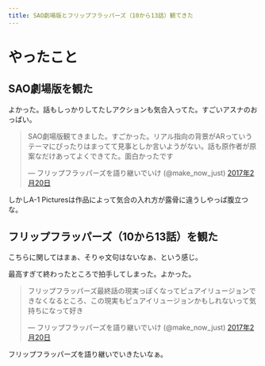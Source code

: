 ```yaml
---
title: SAO劇場版とフリップフラッパーズ（10から13話）観てきた
---
```


<script async src="//platform.twitter.com/widgets.js" charset="utf-8"></script>

# やったこと

## SAO劇場版を観た

よかった。話もしっかりしてたしアクションも気合入ってた。すごいアスナのおっぱい。

<blockquote class="twitter-tweet" data-lang="ja"><p lang="ja" dir="ltr">SAO劇場版観てきました。すごかった。リアル指向の背景がARっていうテーマにぴったりはまってて見事としか言いようがない。話も原作者が原案なだけあってよくできてた。面白かったです</p>&mdash; フリップフラッパーズを語り継いでいけ (@make_now_just) <a href="https://twitter.com/make_now_just/status/833621848420032512">2017年2月20日</a></blockquote>

しかしA-1 Picturesは作品によって気合の入れ方が露骨に違うしやっぱ腹立つな。

## フリップフラッパーズ（10から13話）を観た

こちらに関してはまぁ、そりゃ文句はないなぁ、という感じ。

最高すぎて終わったところで拍手してしまった。よかった。

<blockquote class="twitter-tweet" data-lang="ja"><p lang="ja" dir="ltr">フリップフラッパーズ最終話の現実っぽくなってピュアイリュージョンできなくなるところ、この現実もピュアイリュージョンかもしれないって気持ちになって好き</p>&mdash; フリップフラッパーズを語り継いでいけ (@make_now_just) <a href="https://twitter.com/make_now_just/status/833677585464692738">2017年2月20日</a></blockquote>

フリップフラッパーズを語り継いでいきたいなぁ。
